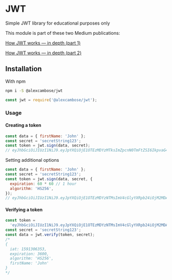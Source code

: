 # JWT

Simple JWT library for educational purposes only

This module is part of these two Medium publications:

[How JWT works — in depth (part 1)](https://medium.com/@alexcambose/how-jwt-works-in-depth-354cb5dc360d)

[How JWT works — in depth (part 2)](https://medium.com/@alexcambose/how-jwt-works-in-depth-604c93ec20a4)

## Installation

With npm

```bash
npm i -S @alexcambose/jwt
```

```js
const jwt = require('@alexcambose/jwt');
```

### Usage

#### Creating a token

```js
const data = { firstName: 'John' };
const secret = 'secretString123';
const token = jwt.sign(data, secret);
// eyJhbGciOiJIUzI1NiJ9.eyJpYXQiOjE1OTEzMDYzMTksImZpcnN0TmFtZSI6IkpvaG4ifQ.twH5ckfRhGxOIp9Uonq31eFv7xws-xQdtFMOYDg1Wvk
```

Setting additional options

```js
const data = { firstName: 'John' };
const secret = 'secretString123';
const token = jwt.sign(data, secret, {
  expiration: 60 * 60 // 1 hour
  algorithm: 'HS256',
});
// eyJhbGciOiJIUzI1NiJ9.eyJpYXQiOjE1OTEzMDYzNTMsImV4cGlyYXRpb24iOjM2MDAsImFsZ29yaXRobSI6IkhTMjU2IiwiZmlyc3ROYW1lIjoiSm9obiJ9.ASNiEo8ZFm-SfSi_wpZUA2mVaCRwtesw6tJ-Fk_ayAk
```

#### Verifying a token

```js
const token =
  'eyJhbGciOiJIUzI1NiJ9.eyJpYXQiOjE1OTEzMDYzNTMsImV4cGlyYXRpb24iOjM2MDAsImFsZ29yaXRobSI6IkhTMjU2IiwiZmlyc3ROYW1lIjoiSm9obiJ9.ASNiEo8ZFm-SfSi_wpZUA2mVaCRwtesw6tJ-Fk_ayAk';
const secret = 'secretString123';
const data = jwt.verify(token, secret);
/*
{
  iat: 1591306353,
  expiration: 3600,
  algorithm: 'HS256',
  firstName: 'John'
}
*/
```

